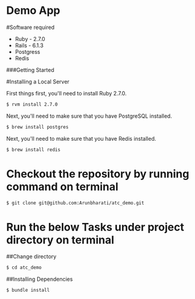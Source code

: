 # Demo App
#Software required
 * Ruby - 2.7.0
 * Rails - 6.1.3
 * Postgress
 * Redis

###Getting Started

#Installing a Local Server

First things first, you'll need to install Ruby 2.7.0.

```sh
$ rvm install 2.7.0
```

Next, you'll need to make sure that you have PostgreSQL installed.

```sh
$ brew install postgres
```

Next, you'll need to make sure that you have Redis installed.

```sh
$ brew install redis
```

# Checkout the repository by running command on terminal

```sh
$ git clone git@github.com:Arunbharati/atc_demo.git
```
# Run the below Tasks under project directory on terminal

##Change directory
```sh
$ cd atc_demo
```

##Installing Dependencies
```sh
$ bundle install
```
